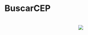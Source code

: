 # BuscarCEP

<h1 align="center">
    <img src="https://ik.imagekit.io/lwgpn3txxnx/fotoCep_ndleO0puIV.png>">
</h1>
